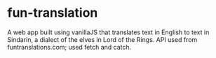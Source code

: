 # fun-translation
 
A web app built using vanillaJS that translates text in English to text in Sindarin, a dialect of the elves in Lord of the Rings. API used from funtranslations.com; used fetch and catch. 

